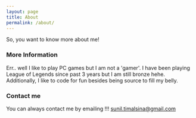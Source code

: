 ```yaml
---
layout: page
title: About
permalink: /about/
---
```


So, you want to know more about me!

### More Information

Err.. well I like to play PC games but I am not a 'gamer'. I have been playing League of Legends since past 3 years but I am still bronze hehe.
Additionally, I like to code for fun besides being source to fill my belly. 

### Contact me
You can always contact me by emailing !!!
[sunil.timalsina@gmail.com](mailto:sunil.timalsina@gmail.com)
